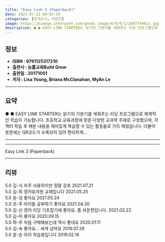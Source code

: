 ```yaml
---
title: "Easy Link 3 (Paperback)"
date: 2021-07-22 04:03:19
categories: [외국도서, 어린이]
image: https://bimage.interpark.com/goods_image/4/9/9/1/269774991s.jpg
description: ● ● EASY LINK STARTER는 읽기의 기본기를 세워주는 리딩 프로그램으로 체계적인 학습이 가능합니다. 초등학교 교육과정에 맞춘 다양한 교과목 주제로 구성했으며, 각 책터 학습 후 배운 내용을 재미있게 복습할 수 있는 활동들로 가득 채웠습니다. 더불어 본문에는 QR코드가 수
---
```


## **정보**

- **ISBN : 9791125317210**
- **출판사 : 능률교육Build Grow**
- **출판일 : 20171001**
- **저자 : Lisa Young, Briana McClanahan, MyAn Le**

------



## **요약**

●  ●  EASY LINK STARTER는 읽기의 기본기를 세워주는 리딩 프로그램으로 체계적인 학습이 가능합니다. 초등학교 교육과정에 맞춘 다양한 교과목 주제로 구성했으며, 각 책터 학습 후 배운 내용을 재미있게 복습할 수 있는 활동들로 가득 채웠습니다. 더불어 본문에는 QR코드가 수록되어 있어 편리하게... 

------



------


Easy Link 3 (Paperback) 

------


## **리뷰** 

5.0 김-식 자주 사용하지만 정말 강추 2021.07.21 <br/>5.0 김-희 영어유치원 교재입니다 2021.05.25 <br/>5.0 윤-성 좋아요 2021.05.24 <br/>5.0 조-주 아이들 공부하기 좋아요 2021.04.30 <br/>5.0 김-선 영어 리딩 기초잡기에 좋아요. 좀 쉬운편입니다. 2021.02.22 <br/>5.0 김-미 좋아요 2020.09.15 <br/>5.0 하-주 처음 구매해보는데 역시 좋네요 2020.01.11 <br/>5.0 김-숙 좋아요... 싸게 샀어요 2019.07.26 <br/>5.0 윤-순 아이 학습용입니다 2019.02.16 <br/>